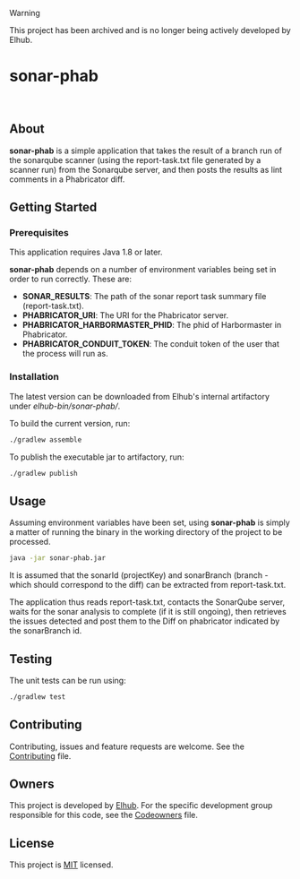 > [!WARNING]  
> This project has been archived and is no longer being actively developed by Elhub.

# sonar-phab

[<img src="https://img.shields.io/badge/repo-github-blue" alt="">](https://github.com/elhub/devxp-sonar-phab)
[<img src="https://img.shields.io/badge/issues-jira-orange" alt="">](https://jira.elhub.cloud/issues/?jql=project%20%3D%20%22Team%20Dev%22%20AND%20component%20%3D%20devxp-sonar-phab%20AND%20status%20!%3D%20Done)
[<img src="https://teamcity.elhub.cloud/app/rest/builds/buildType:(id:DevXp_DevXpSonarPhab_AutoRelease)/statusIcon" alt="">](https://teamcity.elhub.cloud/project/DevXp_DevXpSonarPhab?mode=builds#all-projects)

## About

**sonar-phab** is a simple application that takes the result of a branch run of the sonarqube scanner (using the
report-task.txt file generated by a scanner run) from the Sonarqube server, and then posts the results as lint
comments in a Phabricator diff.

## Getting Started

### Prerequisites

This application requires Java 1.8 or later.

**sonar-phab** depends on a number of environment variables being set in order to run correctly. These are:

* **SONAR_RESULTS**: The path of the sonar report task summary file (report-task.txt).
* **PHABRICATOR_URI**: The URI for the Phabricator server.
* **PHABRICATOR_HARBORMASTER_PHID**: The phid of Harbormaster in Phabricator.
* **PHABRICATOR_CONDUIT_TOKEN**: The conduit token of the user that the process will run as.

### Installation

The latest version can be downloaded from Elhub's internal artifactory under _elhub-bin/sonar-phab/_.

To build the current version, run:

```sh
./gradlew assemble
```

To publish the executable jar to artifactory, run:

```sh
./gradlew publish
```

## Usage

Assuming environment variables have been set, using **sonar-phab** is simply a matter of running the binary
in the working directory of the project to be processed.

```sh
java -jar sonar-phab.jar
```

It is assumed that the sonarId (projectKey) and sonarBranch (branch - which should correspond to the diff) can be
extracted from report-task.txt.

The application thus reads report-task.txt, contacts the SonarQube server, waits for the sonar analysis to complete
(if it is still ongoing), then retrieves the issues detected and post them to the Diff on phabricator indicated by
the sonarBranch id.

## Testing

The unit tests can be run using:

```sh
./gradlew test
```

## Contributing

Contributing, issues and feature requests are welcome. See the
[Contributing](https://github.com/elhub/dev-tools-sonar-phab/blob/main/CONTRIBUTING.md) file.

## Owners

This project is developed by [Elhub](https://github.com/elhub). For the specific development group responsible for this
code, see the [Codeowners](https://github.com/elhub/dev-tools-sonar-phab/blob/main/CODEOWNERS) file.

## License

This project is [MIT](https://github.com/elhub/dev-tools-sonar-phab/blob/main/LICENSE.md) licensed.
